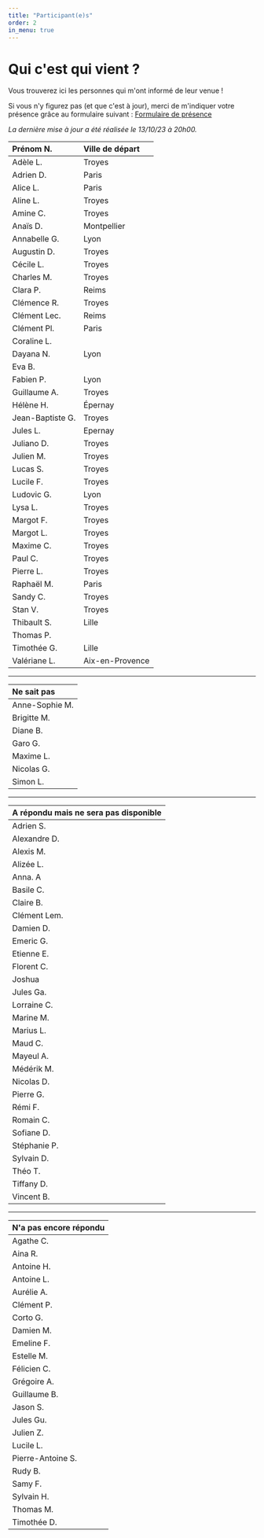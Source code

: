 ```yaml
---
title: "Participant(e)s"
order: 2
in_menu: true
---
```

# **Qui c'est qui vient ?**

Vous trouverez ici les personnes qui m'ont informé de leur venue !

Si vous n'y figurez pas (et que c'est à jour), merci de m'indiquer votre présence grâce au formulaire suivant : [Formulaire de présence](https://framaforms.org/presence-30-ans-pierre-1693486016)

_La dernière mise à jour a été réalisée le  13/10/23 à 20h00._


| Prénom N.     | Ville de départ         |
|:----------------------|:------------------|
| Adèle L.       | Troyes       |
| Adrien D.      | Paris       |
| Alice L.   | Paris |
| Aline L.      | Troyes      |
| Amine C.   |Troyes |
| Anaïs D.       | Montpellier        |
| Annabelle G.        | Lyon      |
| Augustin D.        | Troyes       |
| Cécile L.       | Troyes       |
| Charles M.       | Troyes       |
| Clara P.        | Reims       |
| Clémence R.       | Troyes       |
| Clément Lec.    | Reims     |
| Clément Pl.     | Paris       |
| Coraline L.    |       |
| Dayana N.      | Lyon      |
| Eva B.     |      |
| Fabien P.        | Lyon      |
| Guillaume A.       | Troyes       |
| Hélène H.    | Épernay         |
| Jean-Baptiste G. | Troyes       |
| Jules L.     | Epernay      |
| Juliano D.   | Troyes       |
| Julien M.      | Troyes       |
| Lucas S.       | Troyes       |
| Lucile F.        | Troyes      |
| Ludovic G.   | Lyon |
| Lysa L.       | Troyes      |
| Margot F.       | Troyes      |
| Margot L.        | Troyes      |
| Maxime C.      | Troyes      |
| Paul C.     | Troyes     |
| Pierre L.        | Troyes        |
| Raphaël M.    | Paris       |
| Sandy C.     | Troyes      |
| Stan V.      | Troyes       |
| Thibault S.       | Lille         |
| Thomas P.       |        |
| Timothée G.       | Lille         |
| Valériane L.    | Aix-en-Provence |

---

|Ne sait pas|
|:----------------------|
| Anne-Sophie M.   |
| Brigitte M.        | 
| Diane B.        |
| Garo G.       | 
| Maxime L.        | 
| Nicolas G.      | 
| Simon L.       | 

---

|A répondu mais ne sera pas disponible|
|:----------------------|
| Adrien S.  |
| Alexandre D.      |
| Alexis M.  |
| Alizée L.     |
| Anna. A       | 
| Basile C.        | 
| Claire B.      | 
| Clément Lem.     |
| Damien D. |
| Emeric G.     | 
| Etienne E.      | 
| Florent C.      | 
| Joshua        | 
| Jules Ga.    | 
| Lorraine C. |
| Marine M.       | 
| Marius L.   |  
| Maud C.    | 
| Mayeul A.      | 
| Médérik M.        | 
| Nicolas D.        | 
| Pierre G.   |  
| Rémi F.        | 
| Romain C.    | 
| Sofiane D.        | 
| Stéphanie P.        | 
| Sylvain D.   | 
| Théo T.       | 
| Tiffany D.       | 
| Vincent B.   | 

---

|N'a pas encore répondu|
|:----------------------|
| Agathe C.   |
| Aina R.    | 
| Antoine H.   |
| Antoine L.  | 
| Aurélie A.  |
| Clément P.  |
| Corto G.  |
| Damien M.  |
| Emeline F. |
| Estelle M.  |
| Félicien C.   | 
| Grégoire A.  |
| Guillaume B.  |
| Jason S.  | 
| Jules Gu. | 
| Julien Z.    | 
| Lucile L.    | 
| Pierre-Antoine S.      |
| Rudy B.    | 
| Samy F.  |
| Sylvain H.   | 
| Thomas M.    | 
| Timothée D.    | 